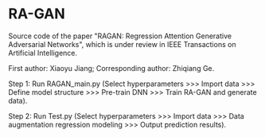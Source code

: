 # RA-GAN

Source code of the paper "RAGAN: Regression Attention Generative Adversarial Networks", which is under review in IEEE Transactions on Artificial Intelligence.

First author: Xiaoyu Jiang; Corresponding author: Zhiqiang Ge.

Step 1: Run RAGAN_main.py (Select hyperparameters >>> Import data >>> Define model structure >>> Pre-train DNN >>> Train RA-GAN and generate data).
      
Step 2: Run Test.py (Select hyperparameters >>> Import data >>> Data augmentation regression modeling >>> Output prediction results).
